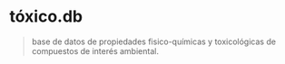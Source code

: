 # tóxico.db

> base de datos de propiedades fisico-químicas y toxicológicas de compuestos de interés ambiental.



